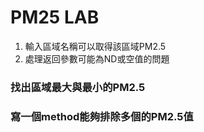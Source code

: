 # PM25 LAB
1. 輸入區域名稱可以取得該區域PM2.5
2. 處理返回參數可能為ND或空值的問題
### 找出區域最大與最小的PM2.5
### 寫一個method能夠排除多個的PM2.5值
